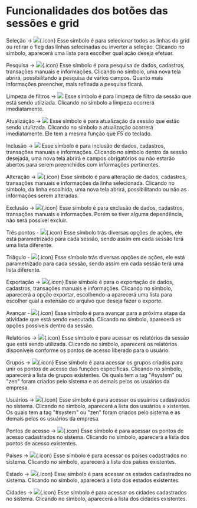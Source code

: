 # Funcionalidades dos botões das sessões e grid

Seleção → ![](https://static.zenerp.app.br/icons/selection.svg){.icon}
Esse símbolo é para selecionar todos as linhas do grid ou retirar o fleg das linhas selecinadas ou inverter a seleção.
Clicando no símbolo, aparecerá uma lista para escolher qual ação deseja efetuar.

Pesquisa → ![](https://static.zenerp.app.br/icons/action-search.svg){.icon}
Esse símbolo é para pesquisa de dados, cadastros, transações manuais e informações.
Clicando no símbolo, uma nova tela abrirá, possibilitando a pesquisa de vários campos. Quanto mais informações preencher, mais refinada a pesquisa ficará.

Limpeza de filtros → ![](https://static.zenerp.app.br/icons/action-erase.svg)
Esse símbolo é para limpeza de filtro da sessão que está sendo utilziada. 
Clicando no símbolo a limpeza ocorrerá imediatamente.

Atualização → ![](https://static.zenerp.app.br/icons/action-refresh.svg)
Esse símbolo é para atualização da sessão que estão sendo utulizada. 
Clicando no símbolo a atualização ocorrerá imediatamente. Ele tem a mesma função que F5 do teclado.

Inclusão → ![](https://static.zenerp.app.br/icons/action-create.svg)
Esse símbolo é para inclusão de dados, cadastros, transações manuais e informações.
Clicando no símbolo dentro da sessão desejada, uma nova tela abrirá e campos obrigatórios ou não estarão abertos para serem preenchidos com informações pertinentes.

Alteração → ![](https://static.zenerp.app.br/icons/action-update.svg){.icon}
Esse símbolo é para alteração de dados, cadastros, transações manuais e informações da linha selecionada.
Clicando no símbolo, da linha escolhida, uma nova tela abrirá, possibilitando ou não as informações serem alteradas.

Exclusão → ![](https://static.zenerp.app.br/icons/action-delete.svg){.icon}
Esse símbolo é para exclusão de dados, cadastros, transações manuais e informações.
Porém se tiver alguma dependência, não será possível excluir.

Três pontos - ![](https://static.zenerp.app.br/icons/action-more.svg){.icon}
Esse símbolo trás diversas opções de ações, ele está parametrizado para cada sessão, sendo assim em cada sessão terá uma lista diferente.

Triâgulo - ![](https://static.zenerp.app.br/icons/action-more-toolbar.svg){.icon}
Esse símbolo trás diversas opções de ações, ele está parametrizado para cada sessão, sendo assim em cada sessão terá uma lista diferente.

Exportação → ![](https://static.zenerp.app.br/icons/action-export.svg){.icon}
Esse símbolo é para o exportação de dados, cadastros, transações manuais e informações.
Clicando no símbolo, aparecerá a opção exportar, escolhendo-a aparecerá uma lista para escolher qual a extensão do arquivo que deseja fazer o exporte.

Avançar - ![](https://static.zenerp.app.br/icons/action-next.svg){.icon}
Esse símbolo é para avançar para a próxima etapa da atividade que está sendo executada.
Clicando no símbolo, aparecerá as opções possiveis dentro da sessão. 


Relatórios → ![](https://static.zenerp.app.br/icons/report.svg){.icon}
Esse símbolo é para acessar os relatórios da sessão que está sendo utilizada.
Clicando no símbolo, aparecerá os relatórios disponíveis conforme os pontos de acesso liberado para o usuário.

Grupos → ![](https://static.zenerp.app.br/icons//system/security/group.svg){.icon}
Esse símbolo é para acessar os grupos criados para unir os pontos de acesso das funções específicas.
Clicando no símbolo, aparecerá a lista de grupos existentes. 
Os quais tem a tag "#system" ou "zen" foram criados pelo sistema e as demais pelos os usuários da empresa.

Usuários → ![](https://static.zenerp.app.br/icons//system/security/user.svg){.icon}
Esse símbolo é para acessar os usuários cadastrados no sistema.
Clicando no símbolo, aparecerá a lista dos usuários e xistentes. 
Os quais tem a tag "#system" ou "zen" foram criados pelo sistema e as demais pelos os usuários da empresa.

Pontos de acesso → ![](https://static.zenerp.app.br/icons//system/security/accessPoint.svg){.icon}
Esse símbolo é para acessar os pontos de acesso cadastrados no sistema.
Clicando no símbolo, aparecerá a lista dos pontos de acesso existentes. 

Países → ![](https://static.zenerp.app.br/icons/catalog/location/country.svg){.icon}
Esse símbolo é para acessar os países cadastrados no sistema.
Clicando no símbolo, aparecerá a lista dos países existentes.

Estado → ![](https://static.zenerp.app.br/icons/catalog/location/state.svg){.icon}
Esse símbolo é para acessar os estados cadastrados no sistema.
Clicando no símbolo, aparecerá a lista dos estados existentes.

Cidades → ![](https://static.zenerp.app.br/icons/catalog/location/city.svg){.icon}
Esse símbolo é para acessar os cidades cadastrados no sistema.
Clicando no símbolo, aparecerá a lista dos cidades existentes.
